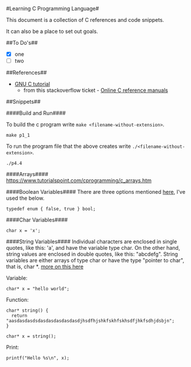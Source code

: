 #Learning C Programming Language#

This document is a collection of C references and code snippets.

It can also be a place to set out goals.

##To Do's##
- [x] one
- [ ] two

##References##
* [GNU C tutorial](http://www.crasseux.com/books/ctutorial/)
    * from this stackoverflow ticket - [Online C reference manuals](http://stackoverflow.com/questions/190006/online-c-reference-manuals)

##Snippets##

####Build and Run####

To build the c program write `make <filename-without-extension>`.

    make p1_1
    
To run the program file that the above creates write `./<filename-without-extension>`.

    ./p4.4

####Arrays####
https://www.tutorialspoint.com/cprogramming/c_arrays.htm

####Boolean Variables####
There are three options mentioned [here](http://stackoverflow.com/a/1921557), I've used the below.

    typedef enum { false, true } bool;
    
####Char Variables####

    char x = 'x';

####String Variables####
Individual characters are enclosed in single quotes, like this: 'a', and have the variable type char. On the other hand, string values are enclosed in double quotes, like this: "abcdefg". String variables are either arrays of type char or have the type "pointer to char", that is, char *.
[more on this here](http://www.crasseux.com/books/ctutorial/Conventions-and-declarations.html#Conventions%20and%20declarations)

Variable:

    char* x = "hello world";
    
Function:

    char* string() {
      return "aasdasdasdsdasdasdasdasdasdjhsdfhjshkfskhfskhsdfjhkfsdhjdsbjn";
    }
    
    char* x = string();

Print:

    printf("Hello %s\n", x);

